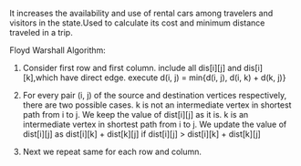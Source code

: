 It increases the availability and use of rental cars among travelers and visitors in the state.Used to calculate its cost and minimum distance traveled in a trip.

Floyd Warshall Algorithm:

1) Consider first row and first column.
  include all dis[i][j] and dis[i][k],which have direct edge.
  execute d(i, j) = min{d(i, j), d(i, k) + d(k, j)}

2) For every pair (i, j) of the source and destination vertices respectively, there are two possible cases. 
  k is not an intermediate vertex in shortest path from i to j. We keep the value of dist[i][j] as it is. 
  k is an intermediate vertex in shortest path from i to j. We update the value of dist[i][j] as dist[i][k] + dist[k][j] if dist[i][j] > dist[i][k] + dist[k][j]

3) Next we repeat same for each row and column.
